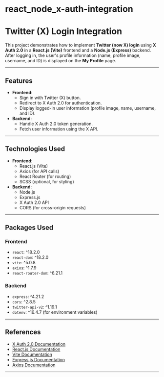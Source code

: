 # react_node_x-auth-integration

# Twitter (X) Login Integration

This project demonstrates how to implement **Twitter (now X) login** using **X Auth 2.0** in a **React.js (Vite)** frontend and a **Node.js (Express)** backend. After logging in, the user's profile information (name, profile image, username, and ID) is displayed on the **My Profile** page.

---

## Features
- **Frontend**: 
  - Sign in with Twitter (X) button.
  - Redirect to X Auth 2.0 for authentication.
  - Display logged-in user information (profile image, name, username, and ID).
- **Backend**:
  - Handle X Auth 2.0 token generation.
  - Fetch user information using the X API.

---

## Technologies Used
- **Frontend**:
  - React.js (Vite)
  - Axios (for API calls)
  - React Router (for routing)
  - SCSS (optional, for styling)
- **Backend**:
  - Node.js
  - Express.js
  - X Auth 2.0 API
  - CORS (for cross-origin requests)

---

## Packages Used
### Frontend
- `react`: ^18.2.0
- `react-dom`: ^18.2.0
- `vite`: ^5.0.8
- `axios`: ^1.7.9
- `react-router-dom`: ^6.21.1

### Backend
- `express`: ^4.21.2
- `cors`: ^2.8.5
- `twitter-api-v2`: ^1.19.1
- `dotenv`: ^16.4.7 (for environment variables)

---

## References
- [X Auth 2.0 Documentation](https://developer.twitter.com/en/docs/authentication/oauth-2-0)
- [React.js Documentation](https://react.dev/)
- [Vite Documentation](https://vitejs.dev/)
- [Express.js Documentation](https://expressjs.com/)
- [Axios Documentation](https://axios-http.com/)

---
